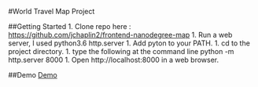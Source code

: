 #World Travel Map Project

##Getting Started
	1. Clone repo here : https://github.com/jchaplin2/frontend-nanodegree-map
	1. Run a web server, I used python3.6 http.server
	1. Add pyton to your PATH.
	1. cd to the project directory.
	1. type the following at the command line python -m http.server 8000
	1. Open http://localhost:8000 in a web browser.

##Demo
[Demo](https://jchaplin2.github.io/frontend-nanodegree-map/)